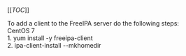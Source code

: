 [[_TOC_]]

To add a client to the FreeIPA server do the following steps:  
    CentOS 7  
        1. yum install -y freeipa-client  
        2. ipa-client-install --mkhomedir  
        